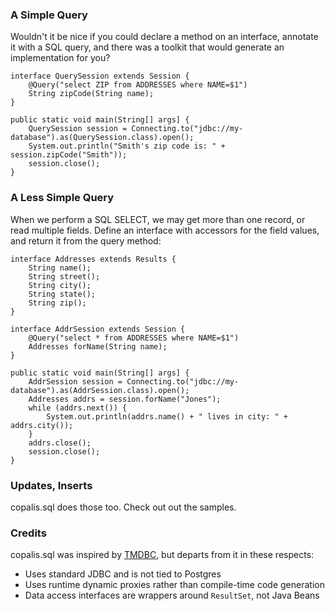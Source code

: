 ### A Simple Query

Wouldn't it be nice if you could declare a method on an interface,
annotate it with a SQL query,
and there was a toolkit that would generate an implementation for you?

    interface QuerySession extends Session {
        @Query("select ZIP from ADDRESSES where NAME=$1")
        String zipCode(String name);
    }
    
    public static void main(String[] args] {
        QuerySession session = Connecting.to("jdbc://my-database").as(QuerySession.class).open();
        System.out.println("Smith's zip code is: " + session.zipCode("Smith"));
        session.close();
    }

### A Less Simple Query

When we perform a SQL SELECT,
we may get more than one record,
or read multiple fields.
Define an interface with accessors for the field values,
and return it from the query method:

    interface Addresses extends Results {
        String name();
        String street();
        String city();
        String state();
        String zip();
    }
    
    interface AddrSession extends Session {
        @Query("select * from ADDRESSES where NAME=$1")
        Addresses forName(String name);
    }

    public static void main(String[] args] {
        AddrSession session = Connecting.to("jdbc://my-database").as(AddrSession.class).open();
        Addresses addrs = session.forName("Jones");
        while (addrs.next()) {
            System.out.println(addrs.name() + " lives in city: " + addrs.city());
        }
        addrs.close();
        session.close();
    }
    
### Updates, Inserts

copalis.sql does those too.
Check out out the samples.

### Credits

copalis.sql was inspired by [TMDBC](https://tmdbc.dev.java.net/), but departs from it in these respects:

+ Uses standard JDBC and is not tied to Postgres
+ Uses runtime dynamic proxies rather than compile-time code generation
+ Data access interfaces are wrappers around `ResultSet`, not Java Beans